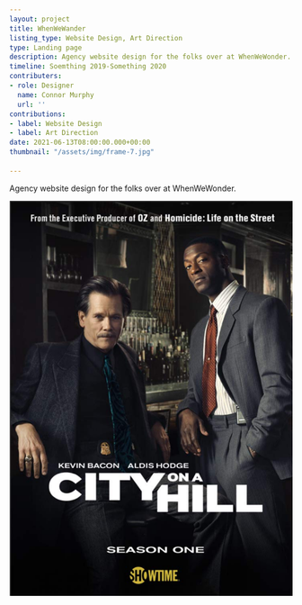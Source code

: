 ```yaml
---
layout: project
title: WhenWeWander
listing_type: Website Design, Art Direction
type: Landing page
description: Agency website design for the folks over at WhenWeWonder.
timeline: Soemthing 2019-Something 2020
contributers:
- role: Designer
  name: Connor Murphy
  url: ''
contributions:
- label: Website Design
- label: Art Direction
date: 2021-06-13T08:00:00.000+00:00
thumbnail: "/assets/img/frame-7.jpg"

---
```

Agency website design for the folks over at WhenWeWonder.

![](/assets/img/2021/screen-shot-2021-03-22-at-8-20-24-pm.png)